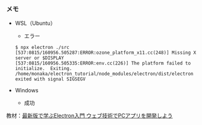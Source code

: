 ### メモ

- WSL（Ubuntu）

  - エラー

  ```
  $ npx electron ./src
  [537:0815/160956.505287:ERROR:ozone_platform_x11.cc(248)] Missing X server or $DISPLAY
  [537:0815/160956.505335:ERROR:env.cc(226)] The platform failed to initialize.  Exiting.
  /home/monaka/electron_tutorial/node_modules/electron/dist/electron exited with signal SIGSEGV
  ```

- Windows

  - 成功

教材：[最新版で学ぶElectron入門 ウェブ技術でPCアプリを開発しよう](https://ics.media/entry/7298/)